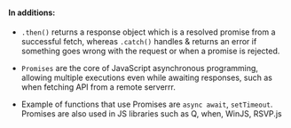 #### In additions:

- ```.then()``` returns a response object which is a resolved promise from a successful fetch, whereas ```.catch()``` handles & returns an error if something goes wrong with the request or when a promise is rejected.

- ```Promises``` are the core of JavaScript asynchronous programming, allowing multiple executions even while awaiting responses, such as when fetching API from a remote serverrr.

- Example of functions that use Promises are ```async await```, ```setTimeout```. Promises are also used in JS libraries such as Q, when, WinJS, RSVP.js
